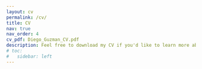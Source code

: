 ```yaml
---
layout: cv
permalink: /cv/
title: CV
nav: true
nav_order: 4
cv_pdf: Diego_Guzman_CV.pdf
description: Feel free to download my CV if you'd like to learn more about my background and experience.
# toc:
#   sidebar: left
---
```

